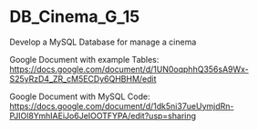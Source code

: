 # DB_Cinema_G_15
Develop a MySQL Database for manage a cinema

Google Document with example Tables: https://docs.google.com/document/d/1UN0oqphhQ356sA9Wx-S25yRzD4_ZR_cM5ECDy6QHBHM/edit

Google Document with MySQL Code: https://docs.google.com/document/d/1dk5ni37ueUymjdRn-PJIOl8YmhIAEiJo6JeIOOTFYPA/edit?usp=sharing 


